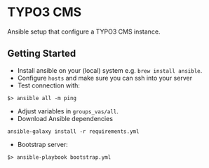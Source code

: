 TYPO3 CMS
=========

Ansible setup that configure a TYPO3 CMS instance.

Getting Started
---------------

* Install ansible on your (local) system e.g. `brew install ansible`.
* Configure `hosts` and make sure you can ssh into your server
* Test connection with:

```
$> ansible all -m ping
```

* Adjust variables in `groups_vas/all`.
* Download Ansible dependencies

```
ansible-galaxy install -r requirements.yml
```

* Bootstrap server:

```
$> ansible-playbook bootstrap.yml
```
